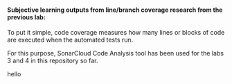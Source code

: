 #### Subjective learning outputs from line/branch coverage research from the previous lab:

To put it simple, code coverage measures how many lines or blocks of code are executed when the automated tests run.

For this purpose, SonarCloud Code Analysis tool has been used for the labs 3 and 4 in this repository so far.

hello
